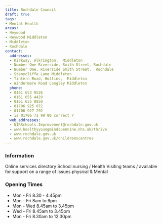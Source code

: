 ```yaml
---
title: Rochdale Council
draft: true
tags:
- Mental Health
areas:
- Heywood
- Heywood Middleton
- Middleton
- Rochdale
contact:
  addresses:
  - Kirkway, Alkrington,  Middleton
  - Number One Riverside, Smith Street, Rochdale
  - Number One, Riverside Smith Street,  Rochdale
  - Stanycliffe Lane Middleton
  - Tintern Road, Hollins,  Middleton
  - Windermere Road Langley Middleton
  phone:
  - 0161 653 9526
  - 0161 655 4429
  - 0161 655 8850
  - 01706 925 072
  - 01706 927 292
  - is 01706 71 99 00 correct ?
  web_addresses:
  - N1RSchools.Improvement@rochdale.gov.uk
  - www.healthyyoungmindspennine.nhs.uk/thrive 
  - www.rochdale.gov.uk
  - www.rochdale.gov.uk/childrenscentres
---
```


### Information
Online services directory
School nursing / Health Visiting teams / available for support on a range of issues physical & Mental 

### Opening Times
* Mon - Fri  8.30 - 4.45pm
* Mon - Fri 8am to 6pm
* Mon - Wed 8.45am to 3.45pm
* Wed - Fri 8.45am to 3.45pm
* Mon - Fri 8.30am to 12.30pm

